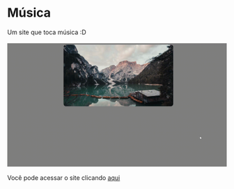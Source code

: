 # Música
Um site que toca música :D
<br>
<br>
<img width="640" src="/github/preview.gif">
<br>

Você pode acessar o site clicando <a href="https://matue-maquina-do-tempo.netlify.app/">aqui</a>
